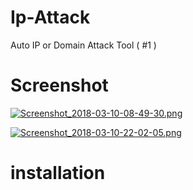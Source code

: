 # Ip-Attack
Auto IP or Domain Attack Tool ( #1 )

# Screenshot

[![Screenshot_2018-03-10-08-49-30.png](https://s18.postimg.org/ixxptr8ah/Screenshot_2018-03-10-08-49-30.png)](https://postimg.org/image/w23a6g0c5/)

[![Screenshot_2018-03-10-22-02-05.png](https://s18.postimg.org/oyveqz7t5/Screenshot_2018-03-10-22-02-05.png)](https://postimg.org/image/r3frs29fp/)

# installation

